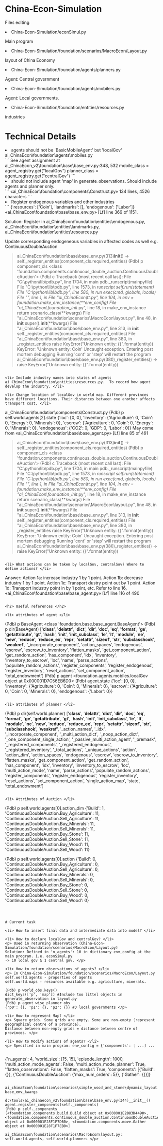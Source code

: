 # China-Econ-Simulation

<p> Files editing: </p>
<li> China-Econ-Simulation/econSimul.py </li>
<p> Main program </p>
<li> China-Econ-Simulation/foundation/scenarios/MacroEcon/Layout.py </li>
<p> layout of China Economy </p>
<li> China-Econ-Simulation/foundation/agents/planners.py </li>
<p> Agent: Central government </p>
<li> China-Econ-Simulation/foundation/agents/mobilers.py </li>
<p> Agent: Local governments. </p>
<li> China-Econ-Simulation/foundation/entities/resources.py </li>
<p> industries </p>

# Technical Details
<li> agents should not be 'BasicMobileAgent' but 'localGov' ai_ChinaEcon\foundation\agents\mobiles.py </li>
```
See agent assignment at ai_ChinaEcon_v2\foundation\base\base_env.py:348, 532
        mobile_class = agent_registry.get("localGov")
        planner_class = agent_registry.get("centralGov")
        ```

<li> should not include agent 'map' in generate_observations. Should include agents and planner only. </li>
```
«ai_ChinaEcon\foundation\components\Construct.py» 134 lines, 4526 characters
```

<li> Register endogenous variables and other industries </li>
```
{'resources': ['Coin'], 'landmarks': [], 'endogenous': ['Labor']} «ai_ChinaEcon\foundation\base\base_env.py» [Lf] line 369 of 1151. 

Solution: Register in ai_ChinaEcon\foundation\entities\endogenous.py, ai_ChinaEcon\foundation\entities\landmarks.py, ai_ChinaEcon\foundation\entities\resources.py

Update corresponding endogeneous variables in affected codes as well e.g. ContinuousDoubleAuction
> ai_ChinaEcon\foundation\base\base_env.py(313)__init__()
-> self._register_entities(component_cls.required_entities)
(Pdb) p component_cls
<class 'foundation.components.continuous_double_auction.ContinuousDoubleAuction'>
(Pdb) c
Traceback (most recent call last):
  File "C:\python\lib\pdb.py", line 1704, in main
    pdb._runscript(mainpyfile)
  File "C:\python\lib\pdb.py", line 1573, in _runscript
    self.run(statement)
  File "C:\python\lib\bdb.py", line 580, in run
    exec(cmd, globals, locals)
  File "<string>", line 1, in <module>
  File "ai_ChinaEcon\tt.py", line 104, in <module>
    env = foundation.make_env_instance(**env_config)
  File "ai_ChinaEcon\foundation\__init__.py", line 18, in make_env_instance
    return scenario_class(**kwargs)
  File "ai_ChinaEcon\foundation\scenarios\MacroEcon\layout.py", line 48, in __init__
    super().__init__(**kwargs)
  File "ai_ChinaEcon\foundation\base\base_env.py", line 313, in __init__
    self._register_entities(component_cls.required_entities)
  File "ai_ChinaEcon\foundation\base\base_env.py", line 380, in _register_entities
    raise KeyError("Unknown entity: {}".format(entity))
KeyError: 'Unknown entity: Coin'
Uncaught exception. Entering post mortem debugging
Running 'cont' or 'step' will restart the program
> ai_ChinaEcon\foundation\base\base_env.py(380)_register_entities()
-> raise KeyError("Unknown entity: {}".format(entity))
```

<li> Include industry names into states of agents ai_ChinaEcon\foundation\entities\resources.py.  To record how agent develop the industry. </li>

<li> Change location of localGov in world map. Different provinces have different locations. Their distances between one another affects transport cost. </li>
```
ai_ChinaEcon\foundation\components\Construct.py
(Pdb) p self.world.agents[2].state
{'loc': [0, 0], 'inventory': {'Agriculture': 0, 'Coin': 0, 'Energy': 0, 'Minerals': 0}, 'escrow': {'Agriculture': 0, 'Coin': 0, 'Energy': 0, 'Minerals': 0}, 'endogenous': {'CO2': 0, 'GDP': 0, 'Labor': 0}}
May come from «ai_ChinaEcon\foundation\base\base_agent.py» [Lf] line 85 of 491
> ai_ChinaEcon\foundation\base\base_env.py(313)__init__()
-> self._register_entities(component_cls.required_entities)
(Pdb) p component_cls
<class 'foundation.components.continuous_double_auction.ContinuousDoubleAuction'>
(Pdb) c
Traceback (most recent call last):
  File "C:\python\lib\pdb.py", line 1704, in main
    pdb._runscript(mainpyfile)
  File "C:\python\lib\pdb.py", line 1573, in _runscript
    self.run(statement)
  File "C:\python\lib\bdb.py", line 580, in run
    exec(cmd, globals, locals)
  File "<string>", line 1, in <module>
  File "ai_ChinaEcon\tt.py", line 104, in <module>
    env = foundation.make_env_instance(**env_config)
  File "ai_ChinaEcon\foundation\__init__.py", line 18, in make_env_instance
    return scenario_class(**kwargs)
  File "ai_ChinaEcon\foundation\scenarios\MacroEcon\layout.py", line 48, in __init__
    super().__init__(**kwargs)
  File "ai_ChinaEcon\foundation\base\base_env.py", line 313, in __init__
    self._register_entities(component_cls.required_entities)
  File "ai_ChinaEcon\foundation\base\base_env.py", line 380, in _register_entities
    raise KeyError("Unknown entity: {}".format(entity))
KeyError: 'Unknown entity: Coin'
Uncaught exception. Entering post mortem debugging
Running 'cont' or 'step' will restart the program
> ai_ChinaEcon\foundation\base\base_env.py(380)_register_entities()
-> raise KeyError("Unknown entity: {}".format(entity))
```

<li> What actions can be taken by localGov, centralGov? Where to define actions? </li>
```
Answer: Action 1a: increase industry 1 by 1 point. Action 1b: decrease industry 1 by 1 point. Action 1c: Transport dustry point out by 1 point. Action 1d: Transport industry point in by 1 point, etc.
Refer to  line 16, «ai_ChinaEcon\foundation\base\base_agent.py» [Lf] line 116 of 490
```

<h2> Useful references </h2>

<li> attributes of agent </li>
```
(Pdb) p BaseAgent
<class 'foundation.base.base_agent.BaseAgent'>
(Pdb) p dir(BaseAgent)
['__class__', '__delattr__', '__dict__', '__dir__', '__doc__', '__eq__', '__format__', '__ge__', '__getattribute__', '__gt__', '__hash__', '__init__', '__init_subclass__', '__le__', '__lt__', '__module__', '__ne__', '__new__', '__reduce__', '__reduce_ex__', '__repr__', '__setattr__', '__sizeof__', '__str__', '__subclasshook__', '__weakref__', '_incorporate_component', 'action_spaces', 'endogenous', 'escrow', 'escrow_to_inventory', 'flatten_masks', 'get_component_action', 'get_random_action', 'has_component', 'idx', 'inventory', 'inventory_to_escrow', 'loc', 'name', 'parse_actions', 'populate_random_actions', 'register_components', 'register_endogenous', 'register_inventory', 'reset_actions', 'set_component_action', 'total_endowment']
(Pdb) p agent
<foundation.agents.mobiles.localGov object at 0x000001D7C56EB6D0>
(Pdb) agent.state
{'loc': [0, 0], 'inventory': {'Agriculture': 0, 'Coin': 0, 'Minerals': 0}, 'escrow': {'Agriculture': 0, 'Coin': 0, 'Minerals': 0}, 'endogenous': {'Labor': 0}}
```

<li> attributes of planner </li>
```
(Pdb) p dir(self.world.planner)
['__class__', '__delattr__', '__dict__', '__dir__', '__doc__', '__eq__', '__format__', '__ge__', '__getattribute__', '__gt__', '__hash__', '__init__', '__init_subclass__', '__le__', '__lt__', '__module__', '__ne__', '__new__', '__reduce__', '__reduce_ex__', '__repr__', '__setattr__', '__sizeof__', '__str__', '__subclasshook__', '__weakref__', '_action_names', '_idx', '_incorporate_component', '_multi_action_dict', '_noop_action_dict', '_one_component_single_action', '_passive_multi_action_agent', '_premask', '_registered_components', '_registered_endogenous', '_registered_inventory', '_total_actions', '_unique_actions', 'action', 'action_dim', 'action_spaces', 'endogenous', 'escrow', 'escrow_to_inventory', 'flatten_masks', 'get_component_action', 'get_random_action', 'has_component', 'idx', 'inventory', 'inventory_to_escrow', 'loc', 'multi_action_mode', 'name', 'parse_actions', 'populate_random_actions', 'register_components', 'register_endogenous', 'register_inventory', 'reset_actions', 'set_component_action', 'single_action_map', 'state', 'total_endowment']
```

<li> Attributes of Auction </li>
```
(Pdb) p self.world.agents[0].action_dim
{'Build': 1, 'ContinuousDoubleAuction.Buy_Agriculture': 11, 'ContinuousDoubleAuction.Sell_Agriculture': 11, 'ContinuousDoubleAuction.Buy_Minerals': 11, 'ContinuousDoubleAuction.Sell_Minerals': 11, 'ContinuousDoubleAuction.Buy_Stone': 11, 'ContinuousDoubleAuction.Sell_Stone': 11, 'ContinuousDoubleAuction.Buy_Wood': 11, 'ContinuousDoubleAuction.Sell_Wood': 11}

(Pdb) p self.world.agents[0].action
{'Build': 0, 'ContinuousDoubleAuction.Buy_Agriculture': 0, 'ContinuousDoubleAuction.Sell_Agriculture': 0, 'ContinuousDoubleAuction.Buy_Minerals': 0, 'ContinuousDoubleAuction.Sell_Minerals': 0, 'ContinuousDoubleAuction.Buy_Stone': 0, 'ContinuousDoubleAuction.Sell_Stone': 0, 'ContinuousDoubleAuction.Buy_Wood': 0, 'ContinuousDoubleAuction.Sell_Wood': 0}
```



# Current task

<li> How to insert final data and intermediate data into model? </li>

<li> How to declare localGov and centralGov? </li>
<p> Used in returning observation (China-Econ-Simulation/foundation/scenarios/MacroEcon/Layout.py)
Solution: Defined in 'n_agents': 10 in dictionary env_config at the main program. i.e. econSimul.py
-> 10 local gov & 1 central gov. </p>

<li> How to return observations of agents? </li>
<p> In China-Econ-Simulation/foundation/scenarios/MacroEcon/Layout.py
self.world.agents - properties of agents
self.world.maps - resources available e.g. agriculture, minerals. 

(Pdb) p world_obs.keys()
dict_keys(['p', 'map']) #Include too littel objects in generate_observation in layout.py
(Pdb) p agent_wise_planner_obs
{'p0': {}, 'p1': {}, 'p2': {}} #3 local governments </p>

<li> How to represent Map? </li>
<p> Square grids. Some grids are empty. Some are non-empty (represent geographical centre of a province).
Distance between non-empty grids = distance between centre of provinces. </p>

<li> How to Modify actions of agents? </li>
<p> Specified in main program: env_config = {'components': [ ...] ...
  
```
{'n_agents': 4, 'world_size': [15, 15], 'episode_length': 1000, 'multi_action_mode_agents': False, 'multi_action_mode_planner': True, 'flatten_observations': False, 'flatten_masks': True, 'components': [{'Build': {}}, {'ContinuousDoubleAuction': {'max_num_orders': 5}}, {'Gather': {}}]}
```
  
ai_chinaEcon\foundation\scenarios\simple_wood_and_stone\dynamic_layout.py:107
base_env_kwargs

d:\tools\ai_chinaecon_v2\foundation\base\base_env.py(344)__init__()
agent.register_components(self._components)
(Pdb) p self._components
[<foundation.components.build.Build object at 0x000001E2883D4490>, <foundation.components.continuous_double_auction.ContinuousDoubleAuction object at 0x000001E28F1F7D60>, <foundation.components.move.Gather object at 0x000001E28F1F7EB0>]

ai_ChinaEcon\foundation\scenarios\MacroEcon\layout.py: self.world.agents, self.world.planners </p>


